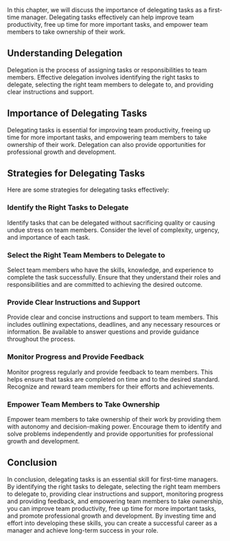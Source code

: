 
In this chapter, we will discuss the importance of delegating tasks as a first-time manager. Delegating tasks effectively can help improve team productivity, free up time for more important tasks, and empower team members to take ownership of their work.

Understanding Delegation
------------------------

Delegation is the process of assigning tasks or responsibilities to team members. Effective delegation involves identifying the right tasks to delegate, selecting the right team members to delegate to, and providing clear instructions and support.

Importance of Delegating Tasks
------------------------------

Delegating tasks is essential for improving team productivity, freeing up time for more important tasks, and empowering team members to take ownership of their work. Delegation can also provide opportunities for professional growth and development.

Strategies for Delegating Tasks
-------------------------------

Here are some strategies for delegating tasks effectively:

### Identify the Right Tasks to Delegate

Identify tasks that can be delegated without sacrificing quality or causing undue stress on team members. Consider the level of complexity, urgency, and importance of each task.

### Select the Right Team Members to Delegate to

Select team members who have the skills, knowledge, and experience to complete the task successfully. Ensure that they understand their roles and responsibilities and are committed to achieving the desired outcome.

### Provide Clear Instructions and Support

Provide clear and concise instructions and support to team members. This includes outlining expectations, deadlines, and any necessary resources or information. Be available to answer questions and provide guidance throughout the process.

### Monitor Progress and Provide Feedback

Monitor progress regularly and provide feedback to team members. This helps ensure that tasks are completed on time and to the desired standard. Recognize and reward team members for their efforts and achievements.

### Empower Team Members to Take Ownership

Empower team members to take ownership of their work by providing them with autonomy and decision-making power. Encourage them to identify and solve problems independently and provide opportunities for professional growth and development.

Conclusion
----------

In conclusion, delegating tasks is an essential skill for first-time managers. By identifying the right tasks to delegate, selecting the right team members to delegate to, providing clear instructions and support, monitoring progress and providing feedback, and empowering team members to take ownership, you can improve team productivity, free up time for more important tasks, and promote professional growth and development. By investing time and effort into developing these skills, you can create a successful career as a manager and achieve long-term success in your role.
